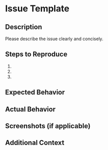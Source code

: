 # Issue Template

## Description

Please describe the issue clearly and concisely.

## Steps to Reproduce

1. 
2. 
3. 

## Expected Behavior

## Actual Behavior

## Screenshots (if applicable)

## Additional Context
